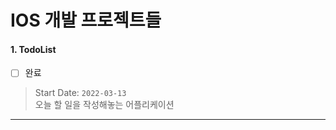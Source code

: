 # IOS 개발 프로젝트들

#### 1. TodoList
- [ ] 완료
> Start Date: `2022-03-13`<br />
> 오늘 할 일을 작성해놓는 어플리케이션
---